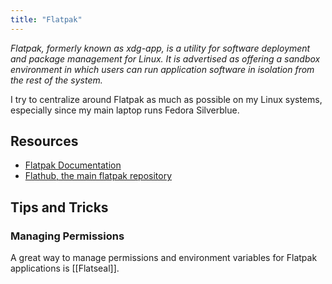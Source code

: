 ```yaml
---
title: "Flatpak"
---
```


*Flatpak, formerly known as xdg-app, is a utility for software deployment and package management for Linux. It is advertised as offering a sandbox environment in which users can run application software in isolation from the rest of the system.*

I try to centralize around Flatpak as much as possible on my Linux systems, especially since my main laptop runs Fedora Silverblue.

## Resources

- [Flatpak Documentation](https://docs.flatpak.org/en/latest/using-flatpak.html)
- [Flathub, the main flatpak repository](https://flathub.org/)

## Tips and Tricks

### Managing Permissions

A great way to manage permissions and environment variables for Flatpak applications is [[Flatseal]].